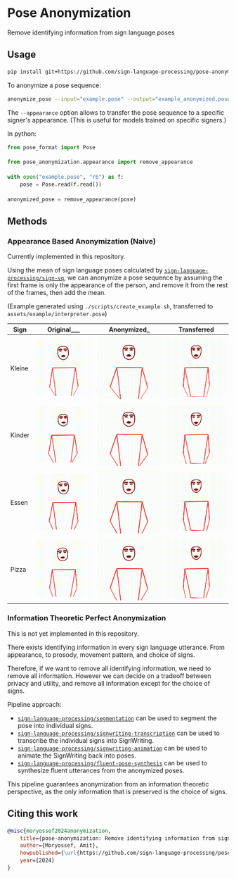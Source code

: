 # Pose Anonymization

Remove identifying information from sign language poses

## Usage

```bash
pip install git+https://github.com/sign-language-processing/pose-anonymization
```

To anonymize a pose sequence:

```bash
anonymize_pose --input="example.pose" --output="example_anonymized.pose" [--appearance="specific_signer.pose"]
```

The `--appearance` option allows to transfer the pose sequence to a specific signer's appearance.
(This is useful for models trained on specific signers.)

In python:

```python
from pose_format import Pose

from pose_anonymization.appearance import remove_appearance

with open("example.pose", "rb") as f:
    pose = Pose.read(f.read())

anonymized_pose = remove_appearance(pose)
```

## Methods

### Appearance Based Anonymization (Naive)

Currently implemented in this repository.

Using the mean of sign language poses calculated by
[`sign-language-processing/sign-vq`](https://github.com/sign-language-processing/sign-vq),
we can anonymize a pose sequence by assuming the first frame is only the appearance of the person,
and remove it from the rest of the frames, then add the mean.

(Example generated using `./scripts/create_example.sh`, transferred to `assets/example/interpreter.pose`)

| Sign   | Original___                                   | Anonymized_                                     | Transferred                                      |
|--------|-----------------------------------------------|-------------------------------------------------|--------------------------------------------------| 
| Kleine | ![kleine](assets/example/original/kleine.gif) | ![kleine](assets/example/anonymized/kleine.gif) | ![kleine](assets/example/interpreter/kleine.gif) |
| Kinder | ![kinder](assets/example/original/kinder.gif) | ![kinder](assets/example/anonymized/kinder.gif) | ![kinder](assets/example/interpreter/kinder.gif) |
| Essen  | ![essen](assets/example/original/essen.gif)   | ![essen](assets/example/anonymized/essen.gif)   | ![essen](assets/example/interpreter/essen.gif)   |
| Pizza  | ![pizza](assets/example/original/pizza.gif)   | ![pizza](assets/example/anonymized/pizza.gif)   | ![pizza](assets/example/interpreter/pizza.gif)   |

### Information Theoretic Perfect Anonymization

This is not yet implemented in this repository.

There exists identifying information in every sign language utterance.
From appearance, to prosody, movement pattern, and choice of signs.

Therefore, if we want to remove all identifying information, we need to remove all information.
However we can decide on a tradeoff between privacy and utility, and remove all information except for the choice of
signs.

Pipeline approach:

- [`sign-language-processing/segmentation`](https://github.com/sign-language-processing/segmentation) can be used to
  segment the pose into individual signs.
- [`sign-language-processing/signwriting-transcription`](https://github.com/sign-language-processing/signwriting-transcription)
  can be used to transcribe the individual signs into SignWriting.
- [`sign-language-processing/signwriting-animation`](https://github.com/sign-language-processing/signwriting-animation)
  can be used to animate the SignWriting back into poses.
- [`sign-language-processing/fluent-pose-synthesis`](https://github.com/sign-language-processing/fluent-pose-synthesis)
  can be used to synthesize fluent utterances from the anonymized poses.

This pipeline guarantees anonymization from an information theoretic perspective, as the only information that is
preserved is the choice of signs.

## Citing this work

```bibtex
@misc{moryossef2024anonymization, 
    title={pose-anonymization: Remove identifying information from sign language poses},
    author={Moryossef, Amit},
    howpublished={\url{https://github.com/sign-language-processing/pose-anonymization}},
    year={2024}
}
```